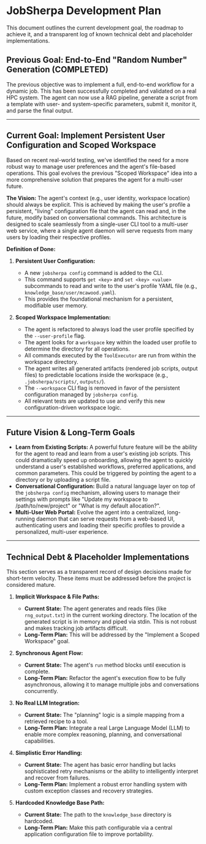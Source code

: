 # JobSherpa Development Plan

This document outlines the current development goal, the roadmap to achieve it, and a transparent log of known technical debt and placeholder implementations.

## Previous Goal: End-to-End "Random Number" Generation (COMPLETED)

The previous objective was to implement a full, end-to-end workflow for a dynamic job. This has been successfully completed and validated on a real HPC system. The agent can now use a RAG pipeline, generate a script from a template with user- and system-specific parameters, submit it, monitor it, and parse the final output.

---

## Current Goal: Implement Persistent User Configuration and Scoped Workspace

Based on recent real-world testing, we've identified the need for a more robust way to manage user preferences and the agent's file-based operations. This goal evolves the previous "Scoped Workspace" idea into a more comprehensive solution that prepares the agent for a multi-user future.

**The Vision:** The agent's context (e.g., user identity, workspace location) should always be explicit. This is achieved by making the user's profile a persistent, "living" configuration file that the agent can read and, in the future, modify based on conversational commands. This architecture is designed to scale seamlessly from a single-user CLI tool to a multi-user web service, where a single agent daemon will serve requests from many users by loading their respective profiles.

**Definition of Done:**

1.  **Persistent User Configuration:**
    -   A new `jobsherpa config` command is added to the CLI.
    -   This command supports `get <key>` and `set <key> <value>` subcommands to read and write to the user's profile YAML file (e.g., `knowledge_base/user/mcawood.yaml`).
    -   This provides the foundational mechanism for a persistent, modifiable user memory.

2.  **Scoped Workspace Implementation:**
    -   The agent is refactored to always load the user profile specified by the `--user-profile` flag.
    -   The agent looks for a `workspace` key within the loaded user profile to determine the directory for all operations.
    -   All commands executed by the `ToolExecutor` are run from within the workspace directory.
    -   The agent writes all generated artifacts (rendered job scripts, output files) to predictable locations inside the workspace (e.g., `.jobsherpa/scripts/`, `outputs/`).
    -   The `--workspace` CLI flag is removed in favor of the persistent configuration managed by `jobsherpa config`.
    -   All relevant tests are updated to use and verify this new configuration-driven workspace logic.

---

## Future Vision & Long-Term Goals

-   **Learn from Existing Scripts:** A powerful future feature will be the ability for the agent to read and learn from a user's existing job scripts. This could dramatically speed up onboarding, allowing the agent to quickly understand a user's established workflows, preferred applications, and common parameters. This could be triggered by pointing the agent to a directory or by uploading a script file.
-   **Conversational Configuration:** Build a natural language layer on top of the `jobsherpa config` mechanism, allowing users to manage their settings with prompts like "Update my workspace to /path/to/new/project" or "What is my default allocation?".
-   **Multi-User Web Portal:** Evolve the agent into a centralized, long-running daemon that can serve requests from a web-based UI, authenticating users and loading their specific profiles to provide a personalized, multi-user experience.

---

## Technical Debt & Placeholder Implementations

This section serves as a transparent record of design decisions made for short-term velocity. These items must be addressed before the project is considered mature.

1.  **Implicit Workspace & File Paths:**
    -   **Current State:** The agent generates and reads files (like `rng_output.txt`) in the current working directory. The location of the generated script is in memory and piped via stdin. This is not robust and makes tracking job artifacts difficult.
    -   **Long-Term Plan:** This will be addressed by the "Implement a Scoped Workspace" goal.

2.  **Synchronous Agent Flow:**
    -   **Current State:** The agent's `run` method blocks until execution is complete.
    -   **Long-Term Plan:** Refactor the agent's execution flow to be fully asynchronous, allowing it to manage multiple jobs and conversations concurrently.

3.  **No Real LLM Integration:**
    -   **Current State:** The "planning" logic is a simple mapping from a retrieved recipe to a tool.
    -   **Long-Term Plan:** Integrate a real Large Language Model (LLM) to enable more complex reasoning, planning, and conversational capabilities.

4.  **Simplistic Error Handling:**
    -   **Current State:** The agent has basic error handling but lacks sophisticated retry mechanisms or the ability to intelligently interpret and recover from failures.
    -   **Long-Term Plan:** Implement a robust error handling system with custom exception classes and recovery strategies.

5.  **Hardcoded Knowledge Base Path:**
    -   **Current State:** The path to the `knowledge_base` directory is hardcoded.
    -   **Long-Term Plan:** Make this path configurable via a central application configuration file to improve portability.
